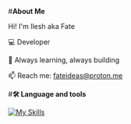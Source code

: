  #**About Me**

 Hi! I'm Ilesh aka Fate 

   💻 Developer

   🌱 Always learning, always building 

   📫 Reach me: fateideas@proton.me

 #**🛠 Language and tools**
    
   [![My Skills](https://skillicons.dev/icons?i=python,c,mysql)](https://skillicons.dev)

